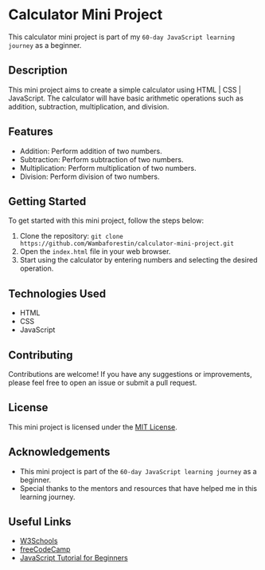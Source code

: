 # Calculator Mini Project

This calculator mini project is part of my `60-day JavaScript learning journey` as a beginner.

## Description

This mini project aims to create a simple calculator using HTML | CSS | JavaScript. The calculator will have basic arithmetic operations such as addition, subtraction, multiplication, and division.

## Features

- Addition: Perform addition of two numbers.
- Subtraction: Perform subtraction of two numbers.
- Multiplication: Perform multiplication of two numbers.
- Division: Perform division of two numbers.

## Getting Started

To get started with this mini project, follow the steps below:

1. Clone the repository: `git clone https://github.com/Wambaforestin/calculator-mini-project.git`
2. Open the `index.html` file in your web browser.
3. Start using the calculator by entering numbers and selecting the desired operation.

## Technologies Used

- HTML
- CSS
- JavaScript

## Contributing

Contributions are welcome! If you have any suggestions or improvements, please feel free to open an issue or submit a pull request.

## License

This mini project is licensed under the [MIT License](LICENSE).

## Acknowledgements

- This mini project is part of the `60-day JavaScript learning journey` as a beginner.
- Special thanks to the mentors and resources that have helped me in this learning journey.

## Useful Links

- [W3Schools](https://www.w3schools.com/)
- [freeCodeCamp](https://www.freecodecamp.org/)
- [JavaScript Tutorial for Beginners](https://www.youtube.com/watch?v=PkZNo7MFNFg)